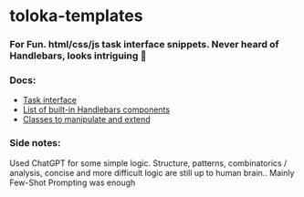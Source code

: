 # toloka-templates

### For Fun. html/css/js task interface snippets. Never heard of Handlebars, looks intriguing 🚐


### Docs:

* [Task interface](https://toloka.ai/docs/guide/spec/)
* [List of built-in Handlebars components](https://toloka.ai/docs/guide/t-components/)
* [Classes to manipulate and extend](https://toloka.ai/docs/guide/spec-advanced/)

### Side notes:
Used ChatGPT for some simple logic. Structure, patterns, combinatorics / analysis, concise and more difficult logic are still up to human brain.. Mainly Few-Shot Prompting was enough
